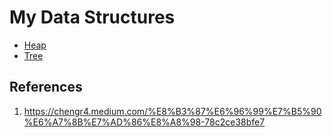 # My Data Structures

- [Heap](./heap)
- [Tree](./tree/)

## References

1. https://chengr4.medium.com/%E8%B3%87%E6%96%99%E7%B5%90%E6%A7%8B%E7%AD%86%E8%A8%98-78c2ce38bfe7
